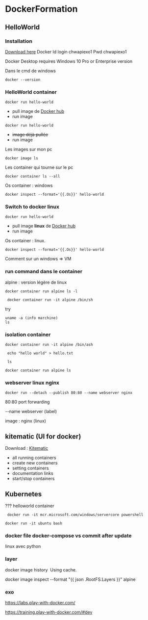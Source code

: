 # DockerFormation
## HelloWorld
### Installation 

[Download here](https://hub.docker.com/?overlay=onboarding)
Docker Id
login chwapiexo1 Pwd chwapiexo1

Docker Desktop requires Windows 10 Pro or Enterprise version

Dans le cmd de windows 
```
docker --version
```


### HelloWorld container

```
docker run hello-world
```
* pull image de [Docker hub](https://hub.docker.com/search?q=hello-world&type=image) 
* run image

```
docker run hello-world
```
* ~~image déjà pullée~~
* run image 

Les images sur mon pc 
```
docker image ls
```
Les container qui tourne sur le pc
```
docker container ls --all
```

Os container : windows
```
docker inspect --format='{{.Os}}' hello-world
```


### Switch to docker linux

```
docker run hello-world
```
* pull image **linux** de [Docker hub](https://hub.docker.com/search?q=hello-world&type=image) 
* run image


Os container : linux.

```
docker inspect --format='{{.Os}}' hello-world
```
Comment sur un windows => VM

### run command dans le container
alpine : version légère de linux
```
docker container run alpine ls -l
```
```
 docker container run -it alpine /bin/sh
```

try
```
uname -a (info marchine)
ls
```

### isolation container 
```
docker container run -it alpine /bin/ash
```
```
 echo "hello world" > hello.txt

 ls
```
```
docker container run alpine ls
```
### webserver linux nginx

```
docker run --detach --publish 80:80 --name webserver nginx
```
80:80 port forwarding 

--name webserver (label)

image : nginx (linux)

## kitematic (UI for docker)

Download : [Kitematic](https://kitematic.com/)

* all running containers 
* create new containers
* setting containers
* documentation links
* start/stop containers

## Kubernetes

??? helloworld container
```
 docker run -it mcr.microsoft.com/windows/servercore powershell
 ```
 
 ```
 docker run -it ubuntu bash
 ```
 
 ### docker file docker-compose vs commit after update 

linux avec python 

### layer 


docker image history <image ID>
Using cache.

docker image inspect --format "{{ json .RootFS.Layers }}" alpine

### exo 

https://labs.play-with-docker.com/


https://training.play-with-docker.com/#dev
